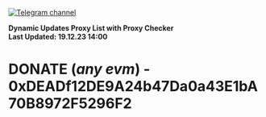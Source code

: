 [![Telegram channel](https://img.shields.io/endpoint?url=https://runkit.io/damiankrawczyk/telegram-badge/branches/master?url=https://t.me/n4z4v0d)](https://t.me/n4z4v0d) 

**Dynamic Updates Proxy List with Proxy Checker**  
**Last Updated: 19.12.23 14:00**

# DONATE (_any evm_) - 0xDEADf12DE9A24b47Da0a43E1bA70B8972F5296F2
